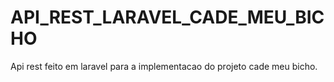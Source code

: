 # API_REST_LARAVEL_CADE_MEU_BICHO
Api rest feito em laravel para a implementacao do projeto cade meu bicho.
